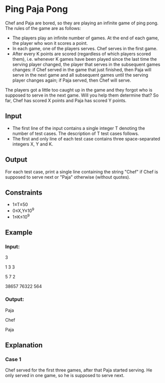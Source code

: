 # Ping Paja Pong

Chef and Paja are bored, so they are playing an infinite game of ping pong. The rules of the game are as follows:

- The players play an infinite number of games. At the end of each game, the player who won it scores a point.
- In each game, one of the players serves. Chef serves in the first game.
- After every K points are scored (regardless of which players scored them), i.e. whenever K games have been played since the 
last time the serving player changed, the player that serves in the subsequent games changes: if Chef served in the game that just finished, then 
Paja will serve in the next game and all subsequent games until the serving player changes again; if Paja served, then Chef will serve.

The players got a little too caught up in the game and they forgot who is supposed to serve in the next game. Will you help them determine that? So far, Chef has scored X points and Paja has scored Y points.

## Input

- The first line of the input contains a single integer T denoting the number of test cases. The description of T test cases follows.
- The first and only line of each test case contains three space-separated integers X, Y and K.

## Output

For each test case, print a single line containing the string "Chef" if Chef is supposed to serve next or "Paja" otherwise (without quotes).

## Constraints

- 1≤T≤50 
- 0≤X,Y≤10<sup>9</sup>
- 1≤K≤10<sup>9</sup>

## Example

### Input:

3

1 3 3

5 7 2

38657 76322 564

### Output:

Paja

Chef

Paja

## Explanation

### Case 1

Chef served for the first three games, after that Paja started serving. He only served in one game, so he is supposed to serve next.
